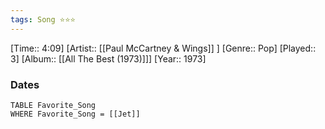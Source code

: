 ```yaml
---
tags: Song ⭐⭐⭐ 
---
```

[Time:: 4:09]
[Artist:: [[Paul McCartney & Wings]] ]
[Genre:: Pop]
[Played:: 3]
[Album:: [[All The Best (1973)]]]
[Year:: 1973]
### Dates
````dataview
TABLE Favorite_Song
WHERE Favorite_Song = [[Jet]]
````